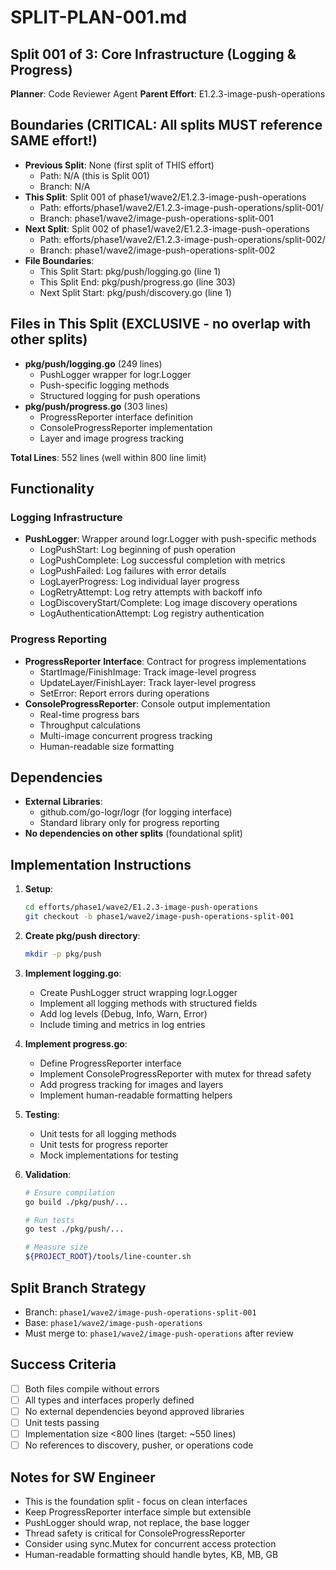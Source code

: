 # SPLIT-PLAN-001.md
## Split 001 of 3: Core Infrastructure (Logging & Progress)
**Planner**: Code Reviewer Agent
**Parent Effort**: E1.2.3-image-push-operations

<!-- ORCHESTRATOR METADATA PLACEHOLDER - DO NOT REMOVE -->
<!-- The orchestrator will add infrastructure metadata below: -->
<!-- WORKING_DIRECTORY, BRANCH, REMOTE, BASE_BRANCH, etc. -->
<!-- SW Engineers MUST read this metadata to navigate to the correct directory -->
<!-- END PLACEHOLDER -->

## Boundaries (CRITICAL: All splits MUST reference SAME effort!)
- **Previous Split**: None (first split of THIS effort)
  - Path: N/A (this is Split 001)
  - Branch: N/A
- **This Split**: Split 001 of phase1/wave2/E1.2.3-image-push-operations
  - Path: efforts/phase1/wave2/E1.2.3-image-push-operations/split-001/
  - Branch: phase1/wave2/image-push-operations-split-001
- **Next Split**: Split 002 of phase1/wave2/E1.2.3-image-push-operations
  - Path: efforts/phase1/wave2/E1.2.3-image-push-operations/split-002/
  - Branch: phase1/wave2/image-push-operations-split-002
- **File Boundaries**:
  - This Split Start: pkg/push/logging.go (line 1)
  - This Split End: pkg/push/progress.go (line 303)
  - Next Split Start: pkg/push/discovery.go (line 1)

## Files in This Split (EXCLUSIVE - no overlap with other splits)
- **pkg/push/logging.go** (249 lines)
  - PushLogger wrapper for logr.Logger
  - Push-specific logging methods
  - Structured logging for push operations
- **pkg/push/progress.go** (303 lines)
  - ProgressReporter interface definition
  - ConsoleProgressReporter implementation
  - Layer and image progress tracking

**Total Lines**: 552 lines (well within 800 line limit)

## Functionality
### Logging Infrastructure
- **PushLogger**: Wrapper around logr.Logger with push-specific methods
  - LogPushStart: Log beginning of push operation
  - LogPushComplete: Log successful completion with metrics
  - LogPushFailed: Log failures with error details
  - LogLayerProgress: Log individual layer progress
  - LogRetryAttempt: Log retry attempts with backoff info
  - LogDiscoveryStart/Complete: Log image discovery operations
  - LogAuthenticationAttempt: Log registry authentication

### Progress Reporting
- **ProgressReporter Interface**: Contract for progress implementations
  - StartImage/FinishImage: Track image-level progress
  - UpdateLayer/FinishLayer: Track layer-level progress
  - SetError: Report errors during operations
- **ConsoleProgressReporter**: Console output implementation
  - Real-time progress bars
  - Throughput calculations
  - Multi-image concurrent progress tracking
  - Human-readable size formatting

## Dependencies
- **External Libraries**:
  - github.com/go-logr/logr (for logging interface)
  - Standard library only for progress reporting
- **No dependencies on other splits** (foundational split)

## Implementation Instructions
1. **Setup**:
   ```bash
   cd efforts/phase1/wave2/E1.2.3-image-push-operations
   git checkout -b phase1/wave2/image-push-operations-split-001
   ```

2. **Create pkg/push directory**:
   ```bash
   mkdir -p pkg/push
   ```

3. **Implement logging.go**:
   - Create PushLogger struct wrapping logr.Logger
   - Implement all logging methods with structured fields
   - Add log levels (Debug, Info, Warn, Error)
   - Include timing and metrics in log entries

4. **Implement progress.go**:
   - Define ProgressReporter interface
   - Implement ConsoleProgressReporter with mutex for thread safety
   - Add progress tracking for images and layers
   - Implement human-readable formatting helpers

5. **Testing**:
   - Unit tests for all logging methods
   - Unit tests for progress reporter
   - Mock implementations for testing

6. **Validation**:
   ```bash
   # Ensure compilation
   go build ./pkg/push/...

   # Run tests
   go test ./pkg/push/...

   # Measure size
   ${PROJECT_ROOT}/tools/line-counter.sh
   ```

## Split Branch Strategy
- Branch: `phase1/wave2/image-push-operations-split-001`
- Base: `phase1/wave2/image-push-operations`
- Must merge to: `phase1/wave2/image-push-operations` after review

## Success Criteria
- [ ] Both files compile without errors
- [ ] All types and interfaces properly defined
- [ ] No external dependencies beyond approved libraries
- [ ] Unit tests passing
- [ ] Implementation size <800 lines (target: ~550 lines)
- [ ] No references to discovery, pusher, or operations code

## Notes for SW Engineer
- This is the foundation split - focus on clean interfaces
- Keep ProgressReporter interface simple but extensible
- PushLogger should wrap, not replace, the base logger
- Thread safety is critical for ConsoleProgressReporter
- Consider using sync.Mutex for concurrent access protection
- Human-readable formatting should handle bytes, KB, MB, GB